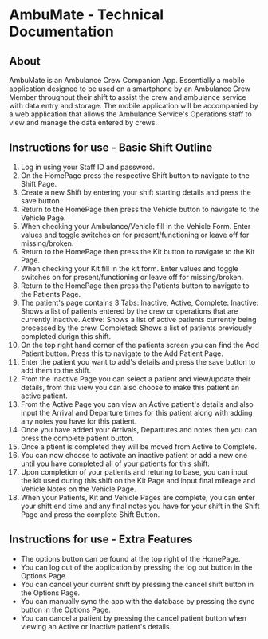 # AmbuMate - Technical Documentation

## About
AmbuMate is an Ambulance Crew Companion App. Essentially a mobile application designed to be used on a smartphone by an Ambulance Crew Member throughout their shift to assist the crew and ambulance service with data entry and storage. The mobile application will be accompanied by a web application that allows the Ambulance Service's Operations staff to view and manage the data entered by crews.

## Instructions for use - Basic Shift Outline
1. Log in using your Staff ID and password.
2. On the HomePage press the respective Shift button to navigate to the Shift Page.
3. Create a new Shift by entering your shift starting details and press the save button.
4. Return to the HomePage then press the Vehicle button to navigate to the Vehicle Page.
5. When checking your Ambulance/Vehicle fill in the Vehicle Form. 
   Enter values and toggle switches on for present/functioning or leave off for missing/broken.
6. Return to the HomePage then press the Kit button to navigate to the Kit Page.
7. When checking your Kit fill in the kit form.
   Enter values and toggle switches on for present/functioning or leave off for missing/broken.
8. Return to the HomePage then press the Patients button to navigate to the Patients Page.
9. The patient's page contains 3 Tabs: Inactive, Active, Complete.
   Inactive: Shows a list of patients entered by the crew or operations that are currently inactive.
   Active: Shows a list of active patients currently being processed by the crew.
   Completed: Shows a list of patients previously completed durign this shift.
10. On the top right hand corner of the patients screen you can find the Add Patient button.
   Press this to navigate to the Add Patient Page.
11. Enter the patient you want to add's details and press the save button to add them to the shift.
12. From the Inactive Page you can select a patient and view/update their details, 
   from this view you can also choose to make this patient an active patient.
13. From the Active Page you can view an Active patient's details and also input the 
   Arrival and Departure times for this patient along with adding any notes you have for this patient.
14. Once you have added your Arrivals, Departures and notes then you can press the complete patient button.
15. Once a ptient is completed they will be moved from Active to Complete.
16. You can now choose to activate an inactive patient or add a new one until you have completed all of 
   your patients for this shift.
17. Upon completion of your patients and returing to base, you can input the kit used during this shift on 
   the Kit Page and input final mileage and Vehicle Notes on the Vehicle Page.
18. When your Patients, Kit and Vehicle Pages are complete, you can enter your shift end time and any
   final notes you have for your shift in the Shift Page and press the complete Shift Button.

## Instructions for use - Extra Features
* The options button can be found at the top right of the HomePage.
* You can log out of the application by pressing the log out button in the Options Page.
* You can cancel your current shift by pressing the cancel shift button in the Options Page.
* You can manually sync the app with the database by pressing the sync button in the Options Page.
* You can cancel a patient by pressing the cancel patient button when viewing an Active or Inactive patient's details.
   

   